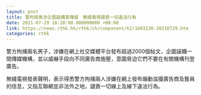 ```yaml
---
layout: post
title: 警拘兩男涉企圖誣衊某傳媒　無綫電視譴責一切違法行為
date: 2021-07-29 18:28:08.000000000 +08:00
link: https://news.rthk.hk/rthk/ch/component/k2/1603238-20210729.htm
categories: rthk
---
```


警方拘捕兩名男子，涉嫌在網上社交媒體平台發布超過2000個帖文，企圖誣衊一間傳媒機構，並以威嚇手段向不同廣告商施壓，意圖脅迫它們不要在有關機構刊登廣告。

無綫電視發表聲明，表示得悉警方拘捕兩人涉嫌在網上發布煽動滋擾廣告商及藝員的信息，又指互聯網並非法外之地，譴責一切線上及線下違法行為。
